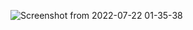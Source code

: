 ![Screenshot from 2022-07-22 01-35-38](https://user-images.githubusercontent.com/72875884/180305697-03b35171-dc26-48c7-a12d-7c912656e9e2.png)
